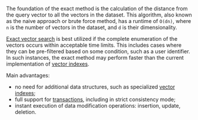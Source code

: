 The foundation of the exact method is the calculation of the distance from the query vector to all the vectors in the dataset. This algorithm, also known as the naive approach or brute force method, has a runtime of `O(dn)`, where `n` is the number of vectors in the dataset, and `d` is their dimensionality.

[Exact vector search](../../yql/reference/udf/list/knn.md#exact-vector-search-examples) is best utilized if the complete enumeration of the vectors occurs within acceptable time limits. This includes cases where they can be pre-filtered based on some condition, such as a user identifier. In such instances, the exact method may perform faster than the current implementation of [vector indexes](../../dev/vector-indexes.md).

Main advantages:

* no need for additional data structures, such as specialized [vector indexes](../../concepts/glossary.md#vector-index);
* full support for [transactions](../../concepts/glossary.md#transactions), including in strict consistency mode;
* instant execution of data modification operations: insertion, update, deletion.
